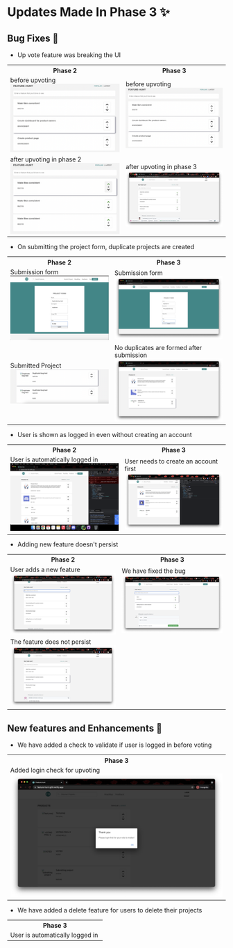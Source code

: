 # Updates Made In Phase 3 ✨

## Bug Fixes 🐛

* Up vote feature was breaking the UI
<table>
    <tr>
        <th>Phase 2</th>
        <th>Phase 3</th>
    </tr>
    <tr>
        <td>
            before upvoting
        <img src="../docs/phase_3_images/before_upvote.png">
        </td>
        <td>
            before upvoting<br>
            <img src="../docs/phase_3_images/before_upvote.png">
        </td>
    </tr>
      <tr>
        <td>
            after upvoting in phase 2
        <img src="../docs/phase_3_images/after_upvote_breaking.png">
        </td>
        <td>
            after upvoting in phase 3<br>
            <img src="../docs/phase_3_images/working_feature_upvote.png">
        </td>
    </tr>
  </table>

* On submitting the project form, duplicate projects are created
<table>
    <tr>
        <th>Phase 2</th>
        <th>Phase 3</th>
    </tr>
    <tr>
        <td>
            Submission form
        <img src="../docs/phase_3_images/submission_form.png">
        </td>
        <td>
            Submission form
        <img src="../docs/phase_3_images/updated_submission_form.png">
        </td>
    </tr>
      <tr>
        <td>
            Submitted Project
        <img src="../docs/phase_3_images/submitted_project.png">
        </td>
        <td>
            No duplicates are formed after submission
        <img src="../docs/phase_3_images/updated_project.png">
        </td>
    </tr>
  </table>

* User is shown as logged in even without creating an account
<table>
    <tr>
        <th>Phase 2</th>
        <th>Phase 3</th>
    </tr>
    <tr>
        <td>
            User is automatically logged in
        <img src="../docs/phase_3_images/auto_loggedin.png">
        </td>
        <td>
            User needs to create an account first
        <img src="../docs/phase_3_images/login.png">
        </td>
    </tr>
  </table>

* Adding new feature doesn't persist
<table>
    <tr>
        <th>Phase 2</th>
        <th>Phase 3</th>
    </tr>
    <tr>
        <td>
            User adds a new feature
        <img src="../docs/phase_3_images/feature_added.png">
        </td>
<td>
            We have fixed the bug
        <img src="../docs/phase_3_images/feature_update_fixed.png">
        </td>
    </tr>
      <tr>
        <td>
            The feature does not persist
        <img src="../docs/phase_3_images/feature_not_updated.png">
        </td>
        <td>
        </td>
    </tr>
  </table>

## New features and Enhancements 🎉

* We have added a check to validate if user is logged in before voting
<table>
    <tr>
        <th>Phase 3</th>
    </tr>
    <tr>
        <td>
	Added login check for upvoting
	<img src="../docs/phase_3_images/login_check.png">
	</td>
    </tr>
</table>

* We have added a delete feature for users to delete their projects
<table>
    <tr>
        <th>Phase 3</th>
    </tr>
    <tr>
        <td>
            User is automatically logged in
        <img src="">
        </td>
    </tr>
  </table>

